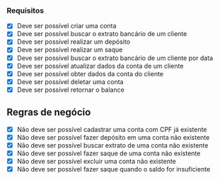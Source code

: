 ### Requisitos

- [x] Deve ser possível criar uma conta
- [x] Deve ser possível buscar o extrato bancário de um cliente
- [x] Deve ser possível realizar um depósito
- [x] Deve ser possível realizar um saque
- [x] Deve ser possível buscar o extrato bancário de um cliente por data
- [x] Deve ser possível atualizar dados da conta de um cliente
- [x] Deve ser possível obter dados da conta do cliente
- [x] Deve ser possível deletar uma conta
- [x] Deve ser possível retornar o balance

## Regras de negócio

- [x] Não deve ser possível cadastrar uma conta com CPF já existente
- [x] Não deve ser possível fazer depósito em uma conta não existente
- [x] Não deve ser possível buscar extrato de uma conta não existente
- [x] Não deve ser possível fazer saque de uma conta não existente
- [x] Não deve ser possível excluir uma conta não existente
- [x] Não deve ser possível fazer saque quando o saldo for insuficiente
